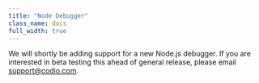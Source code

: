 ```yaml
---
title: "Node Debugger"
class_name: docs
full_width: true
---
```


We will shortly be adding support for a new Node.js debugger. If you are interested in beta testing this ahead of general release, please email support@codio.com.


